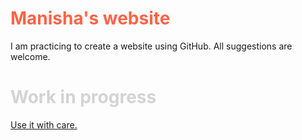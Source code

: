 
<html>
<body>

<h1 style="color:Tomato;"> Manisha's website </h1>

</body>
</html>

I am practicing to create a website using GitHub. All suggestions are welcome.


<html>

<h1 style="color:LightGrey;"> Work in progress </h1>

<p><u>Use it with care.</p></u>

</body>
</html>


